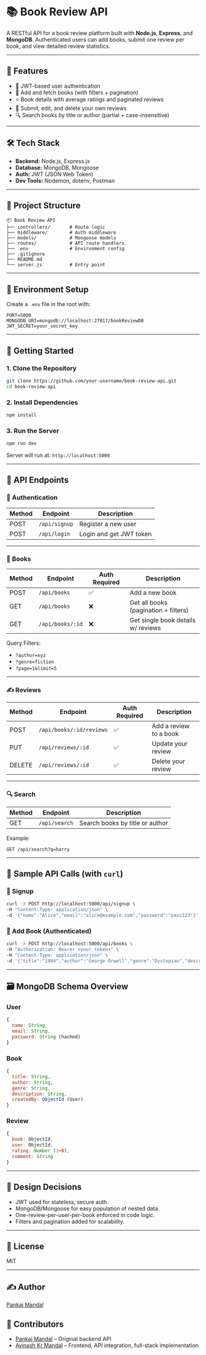 # 📚 Book Review API

A RESTful API for a book review platform built with **Node.js**, **Express**, and **MongoDB**. Authenticated users can add books, submit one review per book, and view detailed review statistics.

---

## 🚀 Features

- 🔐 JWT-based user authentication  
- 📘 Add and fetch books (with filters + pagination)  
- ⭐ Book details with average ratings and paginated reviews  
- 📝 Submit, edit, and delete your own reviews  
- 🔍 Search books by title or author (partial + case-insensitive)

---

## 🛠 Tech Stack

- **Backend:** Node.js, Express.js  
- **Database:** MongoDB, Mongoose  
- **Auth:** JWT (JSON Web Token)  
- **Dev Tools:** Nodemon, dotenv, Postman

---

## 🧩 Project Structure

```
📦 Book Review API
├── controllers/       # Route logic
├── middleware/        # Auth middleware
├── models/            # Mongoose models
├── routes/            # API route handlers
├── .env               # Environment config
├── .gitignore
├── README.md
└── server.js          # Entry point
```

---

## 🔑 Environment Setup

Create a `.env` file in the root with:

```env
PORT=5000
MONGODB_URI=mongodb://localhost:27017/bookReviewDB
JWT_SECRET=your_secret_key
```

---

## 🧪 Getting Started

### 1. Clone the Repository

```bash
git clone https://github.com/your-username/book-review-api.git
cd book-review-api
```

### 2. Install Dependencies

```bash
npm install
```

### 3. Run the Server

```bash
npm run dev
```

Server will run at: `http://localhost:5000`

---

## 📮 API Endpoints

### 🔐 Authentication

| Method | Endpoint      | Description              |
|--------|---------------|--------------------------|
| POST   | `/api/signup` | Register a new user      |
| POST   | `/api/login`  | Login and get JWT token  |

---

### 📘 Books

| Method | Endpoint         | Auth Required | Description                            |
|--------|------------------|---------------|----------------------------------------|
| POST   | `/api/books`     | ✅            | Add a new book                         |
| GET    | `/api/books`     | ❌            | Get all books (pagination + filters)   |
| GET    | `/api/books/:id` | ❌            | Get single book details w/ reviews     |

Query Filters:
- `?author=xyz`
- `?genre=fiction`
- `?page=1&limit=5`

---

### ✍️ Reviews

| Method | Endpoint               | Auth Required | Description                      |
|--------|------------------------|---------------|----------------------------------|
| POST   | `/api/books/:id/reviews` | ✅            | Add a review to a book           |
| PUT    | `/api/reviews/:id`     | ✅            | Update your review               |
| DELETE | `/api/reviews/:id`     | ✅            | Delete your review               |

---

### 🔍 Search

| Method | Endpoint      | Description                        |
|--------|---------------|------------------------------------|
| GET    | `/api/search` | Search books by title or author    |

Example:
```
GET /api/search?q=harry
```

---

## 💬 Sample API Calls (with `curl`)

### 🔐 Signup

```bash
curl -X POST http://localhost:5000/api/signup \
-H "Content-Type: application/json" \
-d '{"name":"Alice","email":"alice@example.com","password":"pass123"}'
```

### 📘 Add Book (Authenticated)

```bash
curl -X POST http://localhost:5000/api/books \
-H "Authorization: Bearer <your_token>" \
-H "Content-Type: application/json" \
-d '{"title":"1984","author":"George Orwell","genre":"Dystopian","description":"Classic novel."}'
```

---

## 🗃️ MongoDB Schema Overview

### User

```js
{
  name: String,
  email: String,
  password: String (hashed)
}
```

### Book

```js
{
  title: String,
  author: String,
  genre: String,
  description: String,
  createdBy: ObjectId (User)
}
```

### Review

```js
{
  book: ObjectId,
  user: ObjectId,
  rating: Number (1–5),
  comment: String
}
```

---

## 🧠 Design Decisions

- JWT used for stateless, secure auth.
- MongoDB/Mongoose for easy population of nested data.
- One-review-per-user-per-book enforced in code logic.
- Filters and pagination added for scalability.

---

## 🧾 License

MIT

---

## ✍️ Author

[Pankaj Mandal](https://github.com/Pankaj7808)


## 👥 Contributors

- [Pankaj Mandal](https://github.com/Pankaj7808) – Original backend API
- [Avinash Kr Mandal](https://github.com/Avinashkrmandalgithub) – Frontend, API integration, full-stack implementation
